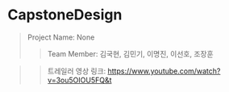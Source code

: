 # CapstoneDesign
> Project Name: None
>> Team Member: 김국현, 김민기, 이명진, 이선호, 조장훈

>> 트레일러 영상 링크: https://www.youtube.com/watch?v=3ou5OIOU5FQ&t
